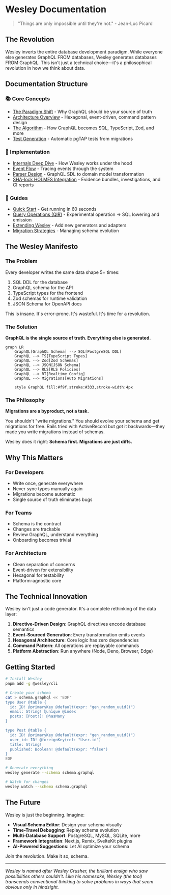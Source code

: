 # Wesley Documentation

> "Things are only impossible until they're not." - Jean-Luc Picard

## The Revolution

Wesley inverts the entire database development paradigm. While everyone else generates GraphQL FROM databases, Wesley generates databases FROM GraphQL. This isn't just a technical choice—it's a philosophical revolution in how we think about data.

## Documentation Structure

### 📚 Core Concepts
- [The Paradigm Shift](./architecture/paradigm-shift.md) - Why GraphQL should be your source of truth
- [Architecture Overview](./architecture/overview.md) - Hexagonal, event-driven, command pattern design
- [The Algorithm](./architecture/algorithm.md) - How GraphQL becomes SQL, TypeScript, Zod, and more
- [Test Generation](./architecture/test-generation.md) - Automatic pgTAP tests from migrations

### 🔧 Implementation
- [Internals Deep Dive](./internals/deep-dive.md) - How Wesley works under the hood
- [Event Flow](./internals/event-flow.md) - Tracing events through the system
- [Parser Design](./internals/parser.md) - GraphQL SDL to domain model transformation
- [SHA-lock HOLMES Integration](./architecture/holmes-integration.md) - Evidence bundles, investigations, and CI reports

### 📖 Guides
- [Quick Start](./guides/quick-start.md) - Get running in 60 seconds
- [Query Operations (QIR)](./guides/qir-ops.md) - Experimental operation → SQL lowering and emission
- [Extending Wesley](./guides/extending.md) - Add new generators and adapters
- [Migration Strategies](./guides/migrations.md) - Managing schema evolution

## The Wesley Manifesto

### The Problem
Every developer writes the same data shape 5+ times:
1. SQL DDL for the database
2. GraphQL schema for the API
3. TypeScript types for the frontend
4. Zod schemas for runtime validation
5. JSON Schema for OpenAPI docs

This is insane. It's error-prone. It's wasteful. It's time for a revolution.

### The Solution
**GraphQL is the single source of truth. Everything else is generated.**

```mermaid
graph LR
    GraphQL[GraphQL Schema] --> SQL[PostgreSQL DDL]
    GraphQL --> TS[TypeScript Types]
    GraphQL --> Zod[Zod Schemas]
    GraphQL --> JSON[JSON Schema]
    GraphQL --> RLS[RLS Policies]
    GraphQL --> RT[Realtime Config]
    GraphQL --> Migrations[Auto Migrations]
    
    style GraphQL fill:#f9f,stroke:#333,stroke-width:4px
```

### The Philosophy

**Migrations are a byproduct, not a task.**

You shouldn't "write migrations." You should evolve your schema and get migrations for free. Rails tried with ActiveRecord but got it backwards—they made you write migrations instead of schemas.

Wesley does it right: **Schema first. Migrations are just diffs.**

## Why This Matters

### For Developers
- Write once, generate everywhere
- Never sync types manually again
- Migrations become automatic
- Single source of truth eliminates bugs

### For Teams
- Schema is the contract
- Changes are trackable
- Review GraphQL, understand everything
- Onboarding becomes trivial

### For Architecture
- Clean separation of concerns
- Event-driven for extensibility
- Hexagonal for testability
- Platform-agnostic core

## The Technical Innovation

Wesley isn't just a code generator. It's a complete rethinking of the data layer:

1. **Directive-Driven Design**: GraphQL directives encode database semantics
2. **Event-Sourced Generation**: Every transformation emits events
3. **Hexagonal Architecture**: Core logic has zero dependencies
4. **Command Pattern**: All operations are replayable commands
5. **Platform Abstraction**: Run anywhere (Node, Deno, Browser, Edge)

## Getting Started

```bash
# Install Wesley
pnpm add -g @wesley/cli

# Create your schema
cat > schema.graphql << 'EOF'
type User @table {
  id: ID! @primaryKey @default(expr: "gen_random_uuid()")
  email: String! @unique @index
  posts: [Post!]! @hasMany
}

type Post @table {
  id: ID! @primaryKey @default(expr: "gen_random_uuid()")
  user_id: ID! @foreignKey(ref: "User.id")
  title: String!
  published: Boolean! @default(expr: "false")
}
EOF

# Generate everything
wesley generate --schema schema.graphql

# Watch for changes
wesley watch --schema schema.graphql
```

## The Future

Wesley is just the beginning. Imagine:

- **Visual Schema Editor**: Design your schema visually
- **Time-Travel Debugging**: Replay schema evolution
- **Multi-Database Support**: PostgreSQL, MySQL, SQLite, more
- **Framework Integration**: Next.js, Remix, SvelteKit plugins
- **AI-Powered Suggestions**: Let AI optimize your schema

Join the revolution. Make it so, schema.

---

*Wesley is named after Wesley Crusher, the brilliant ensign who saw possibilities others couldn't. Like his namesake, Wesley (the tool) transcends conventional thinking to solve problems in ways that seem obvious only in hindsight.*
